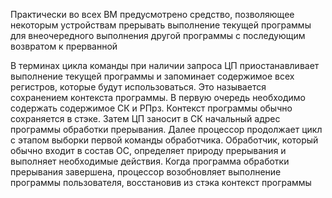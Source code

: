Практически во всех ВМ предусмотрено средство, позволяющее некоторым устройствам прерывать выполнение текущей программы для внеочередного выполнения другой программы с последующим возвратом к прерванной

В терминах цикла команды при наличии запроса ЦП приостанавливает выполнение текущей программы и запоминает содержимое всех регистров, которые будут использоваться. Это называется сохранением контекста программы. В первую очередь необходимо содержать содержимое СК и РПрз. Контекст программы обычно сохраняется в стэке. Затем ЦП заносит в СК начальный адрес программы обработки прерывания. Далее процессор продолжает цикл с этапом выборки первой команды обработчика. Обработчик, который обычно входит в состав ОС, определяет природу прерывания и выполняет необходимые действия. Когда программа обработки прерывания завершена, процессор возобновляет выполнение программы пользователя, восстановив из стэка контекст программы